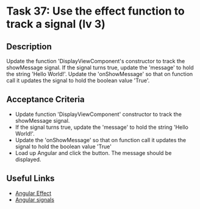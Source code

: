 # Task 37: Use the effect function to track a signal (lv 3)

## Description
Update the function 'DisplayViewComponent's constructor to track the showMessage signal. If the signal turns 
true, update the 'message' to hold the string 'Hello World!'. Update the 'onShowMessage' so that on function 
call it updates the signal to hold the boolean value 'True'.

## Acceptance Criteria
- Update function 'DisplayViewComponent' constructor to track the showMessage signal.
- If the signal turns true, update the 'message' to hold the string 'Hello World!'.
- Update the 'onShowMessage' so that on function call it updates the signal to hold the boolean value 'True'
- Load up Angular and click the button. The message should be displayed.

## Useful Links
- [Angular Effect](https://angular.dev/guide/signals#computed-signals-are-not-writable-signals)
- [Angular signals](https://angular.dev/guide/signals)
